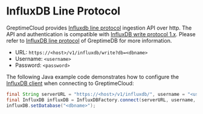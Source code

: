 # InfluxDB Line Protocol

GreptimeCloud provides [Influxdb line
protocol](https://docs.influxdata.com/influxdb/cloud/reference/syntax/line-protocol/)
ingestion API over http. The API and authentication is compatible with [InfluxDB
write protocol
1.x](https://docs.influxdata.com/influxdb/v1.8/guides/write_data/#write-data-using-the-influxdb-api).
Please refer to [InfluxDB line protocol](https://docs.greptime.com/user-guide/ingest-data/for-iot/influxdb-line-protocol) of GreptimeDB for more information.

- URL: `https://<host>/v1/influxdb/write?db=<dbname>`
- Username: `<username>`
- Password: `<password>`

The following Java example code demonstrates how to configure the [InfluxDB client](https://github.com/influxdata/influxdb-java) when connecting to GreptimeCloud:

```java
final String serverURL = "https://<host>/v1/influxdb/", username = "<username>", password = "<password>";
final InfluxDB influxDB = InfluxDBFactory.connect(serverURL, username, password);
influxDB.setDatabase("<dbname>");
```
